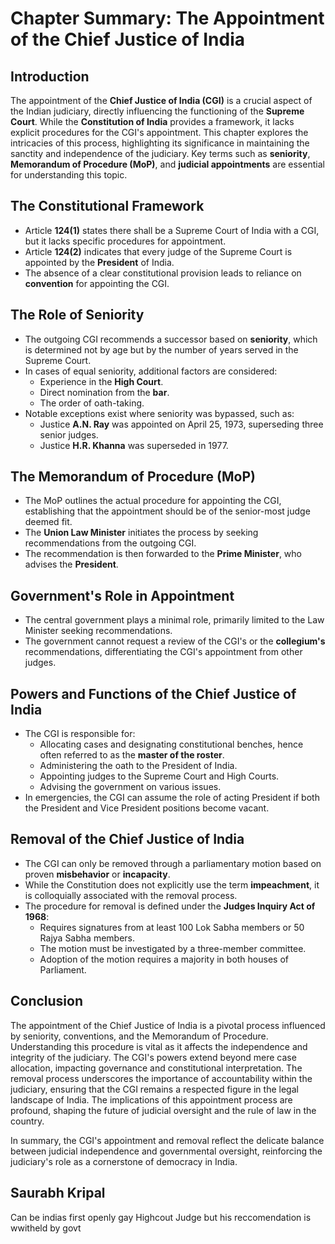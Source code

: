 # Chapter Summary: The Appointment of the Chief Justice of India

## Introduction
The appointment of the **Chief Justice of India (CGI)** is a crucial aspect of the Indian judiciary, directly influencing the functioning of the **Supreme Court**. While the **Constitution of India** provides a framework, it lacks explicit procedures for the CGI's appointment. This chapter explores the intricacies of this process, highlighting its significance in maintaining the sanctity and independence of the judiciary. Key terms such as **seniority**, **Memorandum of Procedure (MoP)**, and **judicial appointments** are essential for understanding this topic.

## The Constitutional Framework
- Article **124(1)** states there shall be a Supreme Court of India with a CGI, but it lacks specific procedures for appointment.
- Article **124(2)** indicates that every judge of the Supreme Court is appointed by the **President** of India.
- The absence of a clear constitutional provision leads to reliance on **convention** for appointing the CGI.

## The Role of Seniority
- The outgoing CGI recommends a successor based on **seniority**, which is determined not by age but by the number of years served in the Supreme Court.
- In cases of equal seniority, additional factors are considered:
  - Experience in the **High Court**.
  - Direct nomination from the **bar**.
  - The order of oath-taking.
- Notable exceptions exist where seniority was bypassed, such as:
  - Justice **A.N. Ray** was appointed on April 25, 1973, superseding three senior judges.
  - Justice **H.R. Khanna** was superseded in 1977.

## The Memorandum of Procedure (MoP)
- The MoP outlines the actual procedure for appointing the CGI, establishing that the appointment should be of the senior-most judge deemed fit.
- The **Union Law Minister** initiates the process by seeking recommendations from the outgoing CGI.
- The recommendation is then forwarded to the **Prime Minister**, who advises the **President**.

## Government's Role in Appointment
- The central government plays a minimal role, primarily limited to the Law Minister seeking recommendations.
- The government cannot request a review of the CGI's or the **collegium's** recommendations, differentiating the CGI's appointment from other judges.

## Powers and Functions of the Chief Justice of India
- The CGI is responsible for:
  - Allocating cases and designating constitutional benches, hence often referred to as the **master of the roster**.
  - Administering the oath to the President of India.
  - Appointing judges to the Supreme Court and High Courts.
  - Advising the government on various issues.
- In emergencies, the CGI can assume the role of acting President if both the President and Vice President positions become vacant.

## Removal of the Chief Justice of India
- The CGI can only be removed through a parliamentary motion based on proven **misbehavior** or **incapacity**.
- While the Constitution does not explicitly use the term **impeachment**, it is colloquially associated with the removal process.
- The procedure for removal is defined under the **Judges Inquiry Act of 1968**:
  - Requires signatures from at least 100 Lok Sabha members or 50 Rajya Sabha members.
  - The motion must be investigated by a three-member committee.
  - Adoption of the motion requires a majority in both houses of Parliament.

## Conclusion
The appointment of the Chief Justice of India is a pivotal process influenced by seniority, conventions, and the Memorandum of Procedure. Understanding this procedure is vital as it affects the independence and integrity of the judiciary. The CGI's powers extend beyond mere case allocation, impacting governance and constitutional interpretation. The removal process underscores the importance of accountability within the judiciary, ensuring that the CGI remains a respected figure in the legal landscape of India. The implications of this appointment process are profound, shaping the future of judicial oversight and the rule of law in the country. 

In summary, the CGI's appointment and removal reflect the delicate balance between judicial independence and governmental oversight, reinforcing the judiciary's role as a cornerstone of democracy in India.


## Saurabh Kripal
Can be indias first openly gay Highcout Judge but his reccomendation is wwitheld by govt